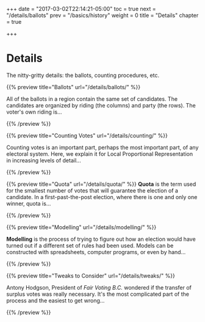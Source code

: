 +++
date = "2017-03-02T22:14:21-05:00"
toc = true
next = "/details/ballots"
prev = "/basics/history"
weight = 0
title = "Details"
chapter = true

+++

# Details

The nitty-gritty details:  the ballots, counting procedures, etc.


{{% preview title="Ballots" url="/details/ballots/" %}}

All of the ballots in a region contain the same set of candidates.  The candidates are 
organized by riding (the columns) and party (the rows).  The voter's own riding is...

{{% /preview %}}

{{% preview title="Counting Votes" url="/details/counting/" %}}

Counting votes is an important part, perhaps the most important part,
of any electoral system.  Here, we explain it for Local Proportional
Representation in increasing levels of detail...

{{% /preview %}}


{{% preview title="Quota" url="/details/quota/" %}}
**Quota** is the term used for the smallest number of votes that will guarantee the
election of a candidate.  In a first-past-the-post election, where there is 
one and only one winner, quota is...

{{% /preview %}}


{{% preview title="Modelling" url="/details/modelling/" %}}

**Modelling** is the process of trying to figure out how an election would have turned
out if a different set of rules had been used.  Models can be constructed with 
spreadsheets, computer programs, or even by hand...

{{% /preview %}}


{{% preview title="Tweaks to Consider" url="/details/tweaks/" %}}

Antony Hodgson, President of *Fair Voting B.C.* wondered if the transfer of surplus
votes was really necessary.  It's the most complicated part of the process and the
easiest to get wrong...

{{% /preview %}}